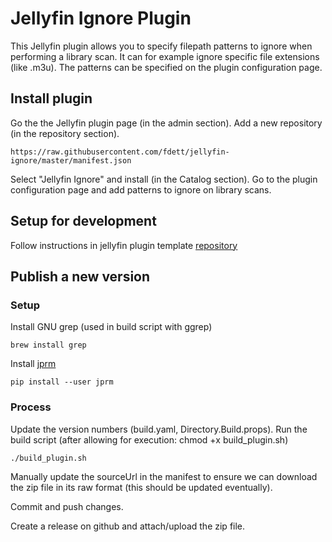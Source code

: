 # Jellyfin Ignore Plugin
This Jellyfin plugin allows you to specify filepath patterns to ignore when performing a library scan. It can for example ignore specific file extensions (like .m3u). The patterns can be specified on the plugin configuration page.

## Install plugin
Go the the Jellyfin plugin page (in the admin section).
Add a new repository (in the repository section).
```
https://raw.githubusercontent.com/fdett/jellyfin-ignore/master/manifest.json
```
Select "Jellyfin Ignore" and install (in the Catalog section).
Go to the plugin configuration page and add patterns to ignore on library scans.

## Setup for development
Follow instructions in jellyfin plugin template [repository](https://github.com/jellyfin/jellyfin-plugin-template)

## Publish a new version

### Setup
Install GNU grep (used in build script with ggrep)
```
brew install grep
```

Install [jprm](https://github.com/oddstr13/jellyfin-plugin-repository-manager)
```
pip install --user jprm
```

### Process
Update the version numbers (build.yaml, Directory.Build.props).
Run the build script (after allowing for execution: chmod +x build_plugin.sh)
```
./build_plugin.sh
```
Manually update the sourceUrl in the manifest to ensure we can download the zip file in its raw format (this should be updated eventually).

Commit and push changes.

Create a release on github and attach/upload the zip file.





